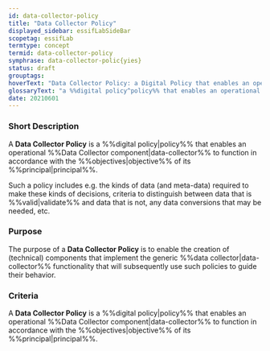 ```yaml
---
id: data-collector-policy
title: "Data Collector Policy"
displayed_sidebar: essifLabSideBar
scopetag: essifLab
termtype: concept
termid: data-collector-policy
symphrase: data-collector-polic{yies}
status: draft
grouptags:
hoverText: "Data Collector Policy: a Digital Policy that enables an operational Data Collector component to function in accordance with the Objectives of its Principal"
glossaryText: "a %%digital policy^policy%% that enables an operational %%data collector^data-collector%% component to function in accordance with the %%objectives^objective%% of its %%principal^principal%%."
date: 20210601
---
```


### Short Description
A **Data Collector Policy** is a %%digital policy|policy%% that enables an operational %%Data Collector component|data-collector%% to function in accordance with the %%objectives|objective%% of its %%principal|principal%%.

Such a policy includes e.g. the kinds of data (and meta-data) required to make these kinds of decisions, criteria to distinguish between data that is %%valid|validate%% and data that is not, any data conversions that may be needed, etc.

### Purpose
The purpose of a **Data Collector Policy** is to enable the creation of (technical) components that implement the generic %%data collector|data-collector%% functionality that will subsequently use such policies to guide their behavior.

### Criteria
A **Data Collector Policy** is a %%digital policy|policy%% that enables an operational %%Data Collector component|data-collector%% to function in accordance with the %%objectives|objective%% of its %%principal|principal%%.

